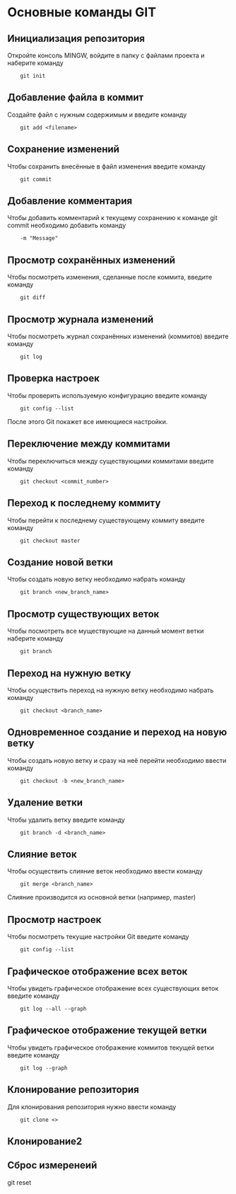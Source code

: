 # Основные команды GIT

## Инициализация репозитория

Откройте консоль MINGW, войдите в папку с файлами проекта и наберите команду
```
    git init
```

## Добавление файла в коммит

Создайте файл с нужным содержимым и введите команду
```
    git add <filename>
```

## Сохранение изменений

Чтобы сохранить внесённые в файл изменения введите команду
```
    git commit
```

## Добавление комментария

Чтобы добавить комментарий к текущему сохранению к команде git commit необходимо добавить команду
```
    -m "Message"
```

## Просмотр сохранённых изменений

Чтобы посмотреть изменения, сделанные после коммита, введите команду
```
    git diff
```
## Просмотр журнала изменений

Чтобы посмотреть журнал сохранённых изменений (коммитов) введите команду
```
    git log
```

## Проверка настроек
Чтобы проверить используемую конфигурацию введите команду
```
    git config --list
```
После этого Git покажет все имеющиеся настройки.

## Переключение между коммитами
Чтобы переключиться между существующими коммитами введите команду
```
    git checkout <commit_number>
```

## Переход к последнему коммиту
Чтобы перейти к последнему существующему коммиту введите команду
```
    git checkout master
```

## Создание новой ветки

Чтобы создать новую ветку необходимо набрать команду
```
    git branch <new_branch_name>
```

## Просмотр существующих веток

Чтобы посмотреть все муществующие на данный момент ветки наберите команду
```
    git branch
```

## Переход на нужную ветку

Чтобы осуществить переход на нужную ветку необходимо набрать команду
```
    git checkout <branch_name>
```

## Одновременное создание и переход на новую ветку

Чтобы создать новую ветку и сразу на неё перейти необходимо ввести команду
```
    git checkout -b <new_branch_name>

```
## Удаление ветки

Чтобы удалить ветку введите команду
```
    git branch -d <branch_name>
```

## Слияние веток

Чтобы осуществить слияние веток необходимо ввести команду
```
    git merge <branch_name>
```
Слияние производится из основной ветки (например, master)

## Просмотр настроек

Чтобы посмотреть текущие настройки Git введите команду
```
    git config --list
```
## Графическое отображение всех веток

Чтобы увидеть графическое отображение всех существующих веток введите команду
```
    git log --all --graph
```

## Графическое отображение текущей ветки

Чтобы увидеть графическое отображение коммитов текущей ветки введите команду
```
    git log --graph
```
## Клонирование репозитория
Для клонирования репозитория нужно ввести команду
```
    git clone <>
```
## Клонирование2

## Сброс измеренеий

git reset